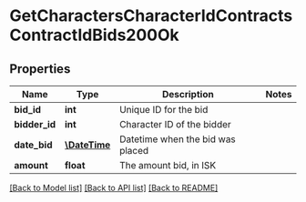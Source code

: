 # GetCharactersCharacterIdContractsContractIdBids200Ok

## Properties
Name | Type | Description | Notes
------------ | ------------- | ------------- | -------------
**bid_id** | **int** | Unique ID for the bid | 
**bidder_id** | **int** | Character ID of the bidder | 
**date_bid** | [**\DateTime**](\DateTime.md) | Datetime when the bid was placed | 
**amount** | **float** | The amount bid, in ISK | 

[[Back to Model list]](../README.md#documentation-for-models) [[Back to API list]](../README.md#documentation-for-api-endpoints) [[Back to README]](../README.md)


